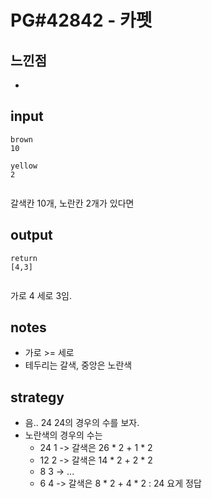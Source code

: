 # PG#42842 - 카펫

## 느낀점
* 

## input
```
brown
10

yellow
2


```
갈색칸 10개, 노란칸 2개가 있다면

## output
```
return
[4,3]


```
가로 4 세로 3임.

## notes
* 가로 >= 세로
* 테두리는 갈색, 중앙은 노란색

## strategy
* 음.. 24 24의 경우의 수를 보자.
* 노란색의 경우의 수는
  * 24 1 -> 갈색은 26 * 2 + 1 * 2
  * 12 2 -> 갈색은 14 * 2 + 2 * 2
  * 8 3 -> ...
  * 6 4 -> 갈색은 8 * 2 + 4 * 2 : 24 요게 정답
